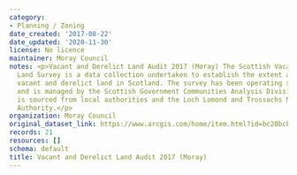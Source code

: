 ```yaml
---
category:
- Planning / Zoning
date_created: '2017-08-22'
date_updated: '2020-11-30'
license: No licence
maintainer: Moray Council
notes: <p>Vacant and Derelict Land Audit 2017 (Moray) The Scottish Vacant and Derelict
  Land Survey is a data collection undertaken to establish the extent and state of
  vacant and derelict land in Scotland. The survey has been operating since 1988,
  and is managed by the Scottish Government Communities Analysis Division. The data
  is sourced from local authorities and the Loch Lomond and Trossachs National Park
  Authority.</p>
organization: Moray Council
original_dataset_link: https://www.arcgis.com/home/item.html?id=bc20bcb55c1245489bf3da4128a3aba1
records: 21
resources: []
schema: default
title: Vacant and Derelict Land Audit 2017 (Moray)
---
```

